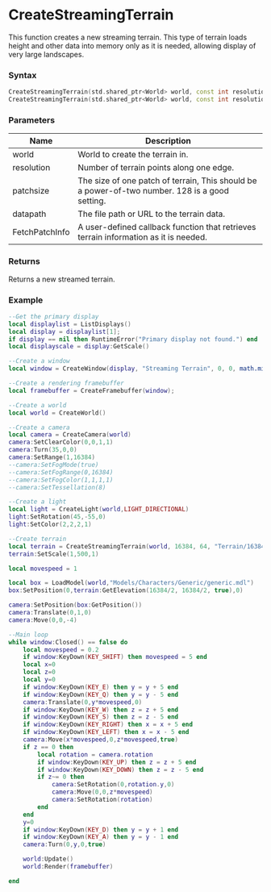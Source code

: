 # CreateStreamingTerrain
This function creates a new streaming terrain. This type of terrain loads height and other data into memory only as it is needed, allowing display of very large landscapes.
### Syntax
```c++
CreateStreamingTerrain(std.shared_ptr<World> world, const int resolution, const int patchsize, const std::string& datapath, void FetchPatchInfo(TerrainPatchInfo*) = nullptr);
CreateStreamingTerrain(std.shared_ptr<World> world, const int resolution, const int patchsize, const std::wstring& datapath, void FetchPatchInfo(TerrainPatchInfo*) = nullptr);
```
### Parameters
| Name | Description |
| ------ | ------ |
| world | World to create the terrain in. |
| resolution | Number of terrain points along one edge. |
| patchsize | The size of one patch of terrain, This should be a power-of-two number. 128 is a good setting.|
| datapath | The file path or URL to the terrain data.|
| FetchPatchInfo | A user-defined callback function that retrieves terrain information as it is needed. |
### Returns
Returns a new streamed terrain.
### Example
``` lua
--Get the primary display
local displaylist = ListDisplays()
local display = displaylist[1];
if display == nil then RuntimeError("Primary display not found.") end
local displayscale = display:GetScale()

--Create a window
local window = CreateWindow(display, "Streaming Terrain", 0, 0, math.min(1280 * displayscale.x, display.size.x), math.min(720 * displayscale.y, display.size.y), WINDOW_TITLEBAR + WINDOW_CENTER)

--Create a rendering framebuffer
local framebuffer = CreateFramebuffer(window);

--Create a world
local world = CreateWorld()

--Create a camera
local camera = CreateCamera(world)
camera:SetClearColor(0,0,1,1)
camera:Turn(35,0,0)
camera:SetRange(1,16384)
--camera:SetFogMode(true)
--camera:SetFogRange(0,16384)
--camera:SetFogColor(1,1,1,1)
--camera:SetTessellation(8)

--Create a light
local light = CreateLight(world,LIGHT_DIRECTIONAL)
light:SetRotation(45,-55,0)
light:SetColor(2,2,2,1)

--Create terrain
local terrain = CreateStreamingTerrain(world, 16384, 64, "Terrain/16384/16384")
terrain:SetScale(1,500,1)

local movespeed = 1

local box = LoadModel(world,"Models/Characters/Generic/generic.mdl")
box:SetPosition(0,terrain:GetElevation(16384/2, 16384/2, true),0)

camera:SetPosition(box:GetPosition())
camera:Translate(0,1,0)
camera:Move(0,0,-4)

--Main loop
while window:Closed() == false do
	local movespeed = 0.2
	if window:KeyDown(KEY_SHIFT) then movespeed = 5 end
	local x=0
	local z=0
	local y=0
	if window:KeyDown(KEY_E) then y = y + 5 end
	if window:KeyDown(KEY_Q) then y = y - 5 end
	camera:Translate(0,y*movespeed,0)
	if window:KeyDown(KEY_W) then z = z + 5 end
	if window:KeyDown(KEY_S) then z = z - 5 end
	if window:KeyDown(KEY_RIGHT) then x = x + 5 end
	if window:KeyDown(KEY_LEFT) then x = x - 5 end
	camera:Move(x*movespeed,0,z*movespeed,true)
	if z == 0 then
		local rotation = camera.rotation
		if window:KeyDown(KEY_UP) then z = z + 5 end
		if window:KeyDown(KEY_DOWN) then z = z - 5 end
		if z~= 0 then
			camera:SetRotation(0,rotation.y,0)
			camera:Move(0,0,z*movespeed)
			camera:SetRotation(rotation)
		end
	end
	y=0
	if window:KeyDown(KEY_D) then y = y + 1 end
	if window:KeyDown(KEY_A) then y = y - 1 end
	camera:Turn(0,y,0,true)

	world:Update()
	world:Render(framebuffer)

end

```

